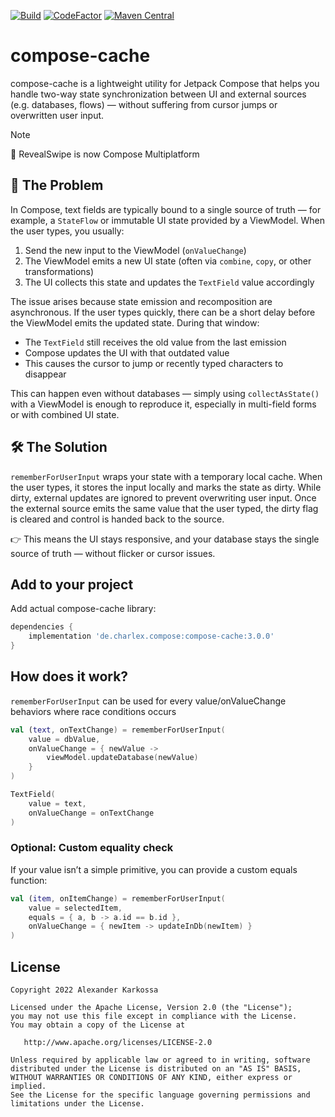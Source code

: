 <a href="https://github.com/Ch4rl3x/compose-cache/actions?query=workflow%3ABuild"><img src="https://github.com/ch4rl3x/compose-cache/actions/workflows/build.yml/badge.svg" alt="Build"></a>
<a href="https://www.codefactor.io/repository/github/ch4rl3x/compose-cache"><img src="https://www.codefactor.io/repository/github/ch4rl3x/compose-cache/badge" alt="CodeFactor" /></a>
<a href="https://repo1.maven.org/maven2/de/charlex/compose/compose-cache/"><img src="https://img.shields.io/maven-central/v/de.charlex.compose/compose-cache" alt="Maven Central" /></a>

# compose-cache

compose-cache is a lightweight utility for Jetpack Compose that helps you handle two-way state synchronization between UI and external sources (e.g. databases, flows) — without suffering from cursor jumps or overwritten user input.

> [!NOTE]  
> 🚀 RevealSwipe is now Compose Multiplatform

## 🧠 The Problem

In Compose, text fields are typically bound to a single source of truth — for example, a `StateFlow` or immutable UI state provided by a ViewModel.
When the user types, you usually:

1. Send the new input to the ViewModel (`onValueChange`)
2. The ViewModel emits a new UI state (often via `combine`, `copy`, or other transformations)
3. The UI collects this state and updates the `TextField` value accordingly

The issue arises because state emission and recomposition are asynchronous.
If the user types quickly, there can be a short delay before the ViewModel emits the updated state. During that window:

* The `TextField` still receives the old value from the last emission
* Compose updates the UI with that outdated value
* This causes the cursor to jump or recently typed characters to disappear

This can happen even without databases — simply using `collectAsState()` with a ViewModel is enough to reproduce it, especially in multi-field forms or with combined UI state.

## 🛠 The Solution

`rememberForUserInput` wraps your state with a temporary local cache.
When the user types, it stores the input locally and marks the state as dirty.
While dirty, external updates are ignored to prevent overwriting user input.
Once the external source emits the same value that the user typed, the dirty flag is cleared and control is handed back to the source.

👉 This means the UI stays responsive, and your database stays the single source of truth — without flicker or cursor issues.




## Add to your project

Add actual compose-cache library:

```groovy
dependencies {
    implementation 'de.charlex.compose:compose-cache:3.0.0'
}
```

## How does it work?

`rememberForUserInput` can be used for every value/onValueChange behaviors where race conditions occurs

```kotlin
val (text, onTextChange) = rememberForUserInput(
    value = dbValue,
    onValueChange = { newValue ->
        viewModel.updateDatabase(newValue)
    }
)

TextField(
    value = text,
    onValueChange = onTextChange
)
```

### Optional: Custom equality check

If your value isn’t a simple primitive, you can provide a custom equals function:

```kotlin
val (item, onItemChange) = rememberForUserInput(
    value = selectedItem,
    equals = { a, b -> a.id == b.id },
    onValueChange = { newItem -> updateInDb(newItem) }
)
```

License
--------

    Copyright 2022 Alexander Karkossa
    
    Licensed under the Apache License, Version 2.0 (the "License");
    you may not use this file except in compliance with the License.
    You may obtain a copy of the License at
    
       http://www.apache.org/licenses/LICENSE-2.0
    
    Unless required by applicable law or agreed to in writing, software
    distributed under the License is distributed on an "AS IS" BASIS,
    WITHOUT WARRANTIES OR CONDITIONS OF ANY KIND, either express or implied.
    See the License for the specific language governing permissions and
    limitations under the License.
